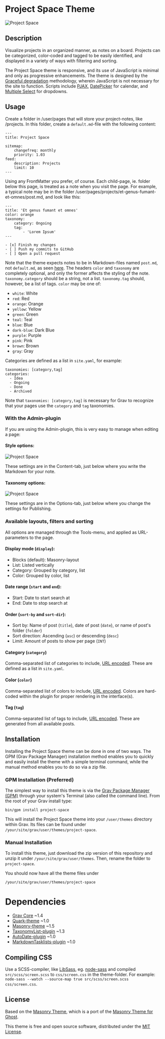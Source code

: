 # Project Space Theme

![Project Space](assets/readme.png)

## Description

Visualize projects in an organized manner, as notes on a board. Projects can be categorized, color-coded and tagged to be easily identified, and displayed in a variety of ways with filtering and sorting.

The Project Space theme is responsive, and its use of JavaScript is minimal and only as progressive enhancements. The theme is designed by the [Graceful degradation](https://developer.mozilla.org/en-US/docs/Glossary/Graceful_degradation) methodology, wherein JavaScript is not necessary for the site to function. Scripts include [PJAX](https://github.com/MoOx/pjax), [DatePicker](https://github.com/fengyuanchen/datepicker) for calendar, and [Multiple Select](https://github.com/wenzhixin/multiple-select/) for dropdowns. 

## Usage

Create a folder in /user/pages that will store your project-notes, like /projects. In this folder, create a `default.md`-file with the following content:

```
---
title: Project Space

sitemap:
    changefreq: monthly
    priority: 1.03
feed:
    description: Projects
    limit: 10
---
```

Using any FrontMatter you prefer, of course. Each child-page, ie. folder below this page, is treated as a note when you visit the page. For example, a typical note may be in the folder /user/pages/projects/et-genus-fumant-et-omnes/post.md, and look like this:

```
---
title: 'Et genus fumant et omnes'
color: orange
taxonomy:
    category: Ongoing
    tag:
        - 'Lorem Ipsum'
---

- [x] Finish my changes
- [ ] Push my commits to GitHub
- [ ] Open a pull request
```

Note that the theme expects notes to be in Markdown-files named `post.md`, not `default.md`, as seen [here](https://github.com/OleVik/grav-skeleton-project-space/tree/master/pages/projects). The headers `color` and `taxonomy` are completely optional, and only the former affects the styling of the note. `taxonomy.category` should be a string, not a list. `taxonomy.tag` should, however, be a list of tags. `color` may be one of:

- `white`: White
- `red`: Red
- `orange`: Orange
- `yellow`: Yellow
- `green`: Green
- `teal`: Teal
- `blue`: Blue
- `dark-blue`: Dark Blue
- `purple`: Purple
- `pink`: Pink
- `brown`: Brown
- `gray`: Gray

Categories are defined as a list in `site.yaml`, for example:

```
taxonomies: [category,tag]
categories:
  - Idea
  - Ongoing
  - Done
  - Archived
```

Note that `taxonomies: [category,tag]` is necessary for Grav to recognize that your pages use the `category` and `tag` taxonomies.

### With the Admin-plugin

If you are using the Admin-plugin, this is very easy to manage when editing a page:

#### Style options:

![Project Space](assets/style-options.png)

These settings are in the Content-tab, just below where you write the Markdown for your note.

#### Taxonomy options:

![Project Space](assets/taxonomy-options.png)

These settings are in the Options-tab, just below where you change the settings for Publishing.

### Available layouts, filters and sorting

All options are managed through the Tools-menu, and applied as URL-parameters to the page.

#### Display mode (`display`):
- Blocks (default): Masonry-layout
- List: Listed vertically
- Category: Grouped by category, list
- Color: Grouped by color, list

#### Date range (`start` and `end`):
- Start: Date to start search at
- End: Date to stop search at

#### Order (`sort-by` and `sort-dir`):
- Sort by: Name of post (`title`), date of post (`date`), or name of post's folder (`folder`)
- Sort direction: Ascending (`asc`) or descending (`desc`)
- Limit: Amount of posts to show per page (`INT`)

#### Category (`category`)
Comma-separated list of categories to include, [URL encoded](http://php.net/manual/en/function.urlencode.php#refsect1-function.urlencode-returnvalues). These are defined as a list in `site.yaml`.

#### Color (`color`)
Comma-separated list of colors to include, [URL encoded](http://php.net/manual/en/function.urlencode.php#refsect1-function.urlencode-returnvalues). Colors are hard-coded within the plugin for proper rendering in the interface(s).

#### Tag (`tag`)
Comma-separated list of tags to include, [URL encoded](http://php.net/manual/en/function.urlencode.php#refsect1-function.urlencode-returnvalues). These are generated from all available posts.

## Installation

Installing the Project Space theme can be done in one of two ways. The GPM (Grav Package Manager) installation method enables you to quickly and easily install the theme with a simple terminal command, while the manual method enables you to do so via a zip file.

### GPM Installation (Preferred)

The simplest way to install this theme is via the [Grav Package Manager (GPM)](http://learn.getgrav.org/advanced/grav-gpm) through your system's Terminal (also called the command line).  From the root of your Grav install type:

    bin/gpm install project-space

This will install the Project Space theme into your `/user/themes` directory within Grav. Its files can be found under `/your/site/grav/user/themes/project-space`.

### Manual Installation

To install this theme, just download the zip version of this repository and unzip it under `/your/site/grav/user/themes`. Then, rename the folder to `project-space`.

You should now have all the theme files under

    /your/site/grav/user/themes/project-space

# Dependencies
- [Grav Core](https://github.com/getgrav/grav/releases/tag/1.4.5) ~1.4
- [Quark-theme](https://github.com/getgrav/grav-theme-quark/releases/tag/1.0.3) ~1.0
- [Masonry-theme](https://github.com/koca/grav-theme-masonry/releases/tag/1.5.0) ~1.5
- [TaxonomyList-plugin](https://github.com/getgrav/grav-plugin-taxonomylist/releases/tag/1.3.2) ~1.3
- [AutoDate-plugin](https://github.com/getgrav/grav-plugin-auto-date/releases/tag/1.0.2) ~1.0
- [MarkdownTasklists-plugin](https://github.com/funkjedi/grav-plugin-markdown-tasklists/releases/tag/1.0.0) ~1.0

## Compiling CSS

Use a SCSS-compiler, like [LibSass](https://github.com/sass/libsass), eg. [node-sass](https://github.com/sass/node-sass) and compiled `src/scss/screen.scss` to `css/screen.css` in the theme-folder. For example: `node-sass --watch --source-map true src/scss/screen.scss css/screen.css`.

## License

Based on the [Masonry Theme](https://github.com/koca/grav-theme-masonry), which is a port of the [Masonry Theme for Ghost](https://github.com/chris-brown/Masonry-Ghost-Theme).

This theme is free and open source software, distributed under the [MIT License](/LICENSE).
